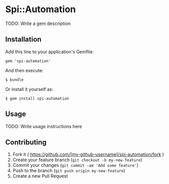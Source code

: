 # Spi::Automation

TODO: Write a gem description

## Installation

Add this line to your application's Gemfile:

    gem 'spi-automation'

And then execute:

    $ bundle

Or install it yourself as:

    $ gem install spi-automation

## Usage

TODO: Write usage instructions here

## Contributing

1. Fork it ( https://github.com/[my-github-username]/spi-automation/fork )
2. Create your feature branch (`git checkout -b my-new-feature`)
3. Commit your changes (`git commit -am 'Add some feature'`)
4. Push to the branch (`git push origin my-new-feature`)
5. Create a new Pull Request
